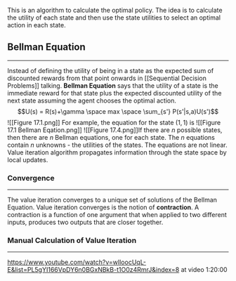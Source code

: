 This is an algorithm to calculate the optimal policy. The idea is to calculate the utility of each state and then use the state utilities to select an optimal action in each state. 

## Bellman Equation
___
Instead of defining the utility of being in a state as the expected sum of discounted rewards from that point onwards in [[Sequential Decision Problems]] talking. **Bellman Equation** says that the utility of a state is the immediate reward for that state plus the expected discounted utility of the next state assuming the agent chooses the optimal action. 
$$U(s) = R(s)+\gamma \space max \space \sum_{s'} P(s'|s,a)U(s')$$
![[Figure 17.1.png]]
For example, the equation for the state $(1,1)$ is 
![[Figure 17.1 Bellman Eqation.png]]
![[Figure 17.4.png]]If there are $n$ possible states, then there are $n$ Bellman equations, one for each state. The $n$ equations contain $n$ unknowns - the utilities of the states. The equations are not linear. Value iteration algorithm propagates information through the state space by local updates. 
### Convergence
____
The value iteration converges to a unique set of solutions of the Bellman Equation. Value iteration converges is the notion of **contraction**. A contraction is a function of one argument that when applied to two different inputs, produces two outputs that are closer together. 


### Manual Calculation of Value Iteration
_____
https://www.youtube.com/watch?v=wIloocUqL-E&list=PL5gYI166VpDY6n0BGxNBkB-t1O0z4RmrJ&index=8 at video 1:20:00